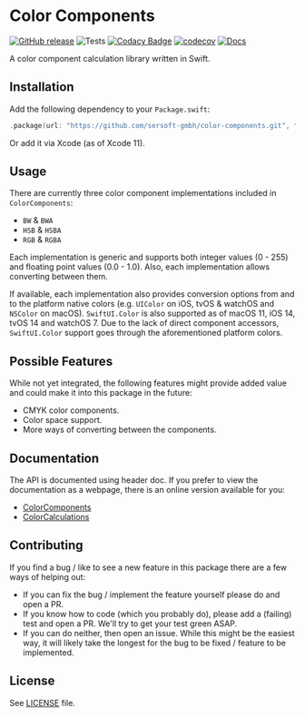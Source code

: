# Color Components

[![GitHub release](https://img.shields.io/github/release/sersoft-gmbh/color-components.svg?style=flat)](https://github.com/sersoft-gmbh/color-components/releases/latest)
![Tests](https://github.com/sersoft-gmbh/color-components/workflows/Tests/badge.svg)
[![Codacy Badge](https://app.codacy.com/project/badge/Grade/cbb50391eb724c6ca5f4b251ff360c57)](https://www.codacy.com/gh/sersoft-gmbh/color-components/dashboard?utm_source=github.com&amp;utm_medium=referral&amp;utm_content=sersoft-gmbh/color-components&amp;utm_campaign=Badge_Grade)
[![codecov](https://codecov.io/gh/sersoft-gmbh/color-components/branch/main/graph/badge.svg?token=bCJR4QKdqc)](https://codecov.io/gh/sersoft-gmbh/color-components)
[![Docs](https://img.shields.io/badge/-documentation-informational)](https://sersoft-gmbh.github.io/color-components)

A color component calculation library written in Swift.

## Installation

Add the following dependency to your `Package.swift`:
```swift
.package(url: "https://github.com/sersoft-gmbh/color-components.git", from: "1.0.0"),
```

Or add it via Xcode (as of Xcode 11).

## Usage

There are currently three color component implementations included in `ColorComponents`:
-   `BW` & `BWA`
-   `HSB` & `HSBA`
-   `RGB` & `RGBA`

Each implementation is generic and supports both integer values (0 - 255) and floating point values (0.0 - 1.0). Also, each implementation allows converting between them.

If available, each implementation also provides conversion options from and to the platform native colors (e.g. `UIColor` on iOS, tvOS & watchOS and `NSColor` on macOS). `SwiftUI.Color` is also supported as of macOS 11, iOS 14, tvOS 14 and watchOS 7. Due to the lack of direct component accessors, `SwiftUI.Color` support goes through the aforementioned platform colors.

## Possible Features

While not yet integrated, the following features might provide added value and could make it into this package in the future:

-   CMYK color components.
-   Color space support.
-   More ways of converting between the components.

## Documentation

The API is documented using header doc. If you prefer to view the documentation as a webpage, there is an online version available for you:

-   [ColorComponents](https://sersoft-gmbh.github.io/color-components/main/documentation/colorcomponents)
-   [ColorCalculations](https://sersoft-gmbh.github.io/color-components/main/documentation/colorcalculations)

## Contributing

If you find a bug / like to see a new feature in this package there are a few ways of helping out:

-   If you can fix the bug / implement the feature yourself please do and open a PR.
-   If you know how to code (which you probably do), please add a (failing) test and open a PR. We'll try to get your test green ASAP.
-   If you can do neither, then open an issue. While this might be the easiest way, it will likely take the longest for the bug to be fixed / feature to be implemented.

## License

See [LICENSE](./LICENSE) file.
